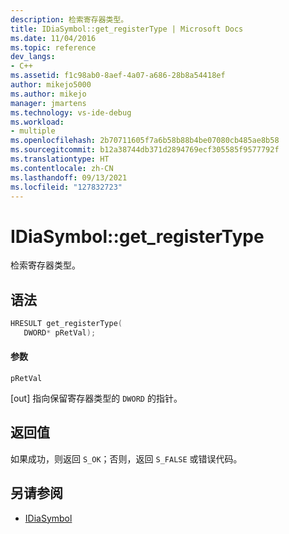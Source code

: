 ```yaml
---
description: 检索寄存器类型。
title: IDiaSymbol::get_registerType | Microsoft Docs
ms.date: 11/04/2016
ms.topic: reference
dev_langs:
- C++
ms.assetid: f1c98ab0-8aef-4a07-a686-28b8a54418ef
author: mikejo5000
ms.author: mikejo
manager: jmartens
ms.technology: vs-ide-debug
ms.workload:
- multiple
ms.openlocfilehash: 2b70711605f7a6b58b88b4be07080cb485ae8b58
ms.sourcegitcommit: b12a38744db371d2894769ecf305585f9577792f
ms.translationtype: HT
ms.contentlocale: zh-CN
ms.lasthandoff: 09/13/2021
ms.locfileid: "127832723"
---
```

# <a name="idiasymbolget_registertype"></a>IDiaSymbol::get_registerType
检索寄存器类型。

## <a name="syntax"></a>语法

```C++
HRESULT get_registerType(
   DWORD* pRetVal);
```

#### <a name="parameters"></a>参数
 `pRetVal`

[out] 指向保留寄存器类型的 `DWORD` 的指针。

## <a name="return-value"></a>返回值
 如果成功，则返回 `S_OK`；否则，返回 `S_FALSE` 或错误代码。

## <a name="see-also"></a>另请参阅
- [IDiaSymbol](../../debugger/debug-interface-access/idiasymbol.md)
